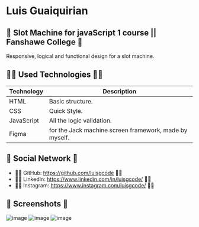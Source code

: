 # Luis Guaiquirian

## 📜 Slot Machine for javaScript 1 course || Fanshawe College 📜

Responsive, logical and functional design for a slot machine.

## 👨‍💻 Used Technologies 👨‍💻

| Technology | Description                                                                          |
| ---------- | ------------------------------------------------------------------------------------ |
| HTML       | Basic structure.                                                                     |
| CSS        | Quick Style.                                                                         |
| JavaScript | All the logic validation.                                                            |
| Figma      | for the Jack machine screen framework, made by myself.                               |

## 🤗 Social Network 🤗

- 🧑‍💻 GitHub: https://github.com/luisgcode 🧑‍💻
- 🧑‍💻 LinkedIn: https://www.linkedin.com/in/luisgcode/ 🧑‍💻
- 🧑‍💻 Instagram: https://www.instagram.com/luisgcode/ 🧑‍💻

## 📜 Screenshots 📜
![image](https://github.com/luisgcode/slotMachineJSCollegeTerm1/assets/72318958/a2848c41-d8f9-4508-8d25-92c00d6447d3)
![image](https://github.com/luisgcode/slotMachineJSCollegeTerm1/assets/72318958/f505523a-76b7-4cca-ab37-e20ebe6ba476)
![image](https://github.com/luisgcode/slotMachineJSCollegeTerm1/assets/72318958/2e3b1916-dc3d-4e22-b5d8-4040a6ae8c55)
